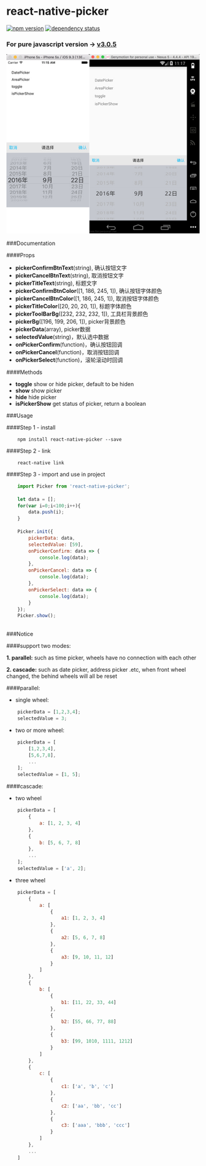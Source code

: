 # react-native-picker

[![npm version](https://img.shields.io/npm/v/react-native-picker.svg?style=flat-square)](https://www.npmjs.com/package/react-native-picker) <a href="https://david-dm.org/beefe/react-native-picker"><img src="https://david-dm.org/beefe/react-native-picker.svg?style=flat-square" alt="dependency status"></a>   

### For pure javascript version -> [v3.0.5](https://github.com/beefe/react-native-picker/tree/pure-javascript-version)

![ui2](./doc/ui2.jpg)

###Documentation

####Props
- <b>pickerConfirmBtnText</b>(string), 确认按钮文字
- <b>pickerCancelBtnText</b>(string), 取消按钮文字
- <b>pickerTitleText</b>(string), 标题文字
- <b>pickerConfirmBtnColor</b>([1, 186, 245, 1]),  确认按钮字体颜色
- <b>pickerCancelBtnColor</b>([1, 186, 245, 1]),  取消按钮字体颜色
- <b>pickerTitleColor</b>([20, 20, 20, 1]),  标题字体颜色
- <b>pickerToolBarBg</b>([232, 232, 232, 1]),  工具栏背景颜色
- <b>pickerBg</b>([196, 199, 206, 1]),  picker背景颜色
- <b>pickerData</b>(array), picker数据
- <b>selectedValue</b>(string)，默认选中数据
- <b>onPickerConfirm</b>(function)，确认按钮回调
- <b>onPickerCancel</b>(function)，取消按钮回调
- <b>onPickerSelect</b>(function)，滚轮滚动时回调

####Methods
- <b>toggle</b> show or hide picker, default to be hiden
- <b>show</b> show picker
- <b>hide</b> hide picker
- <b>isPickerShow</b> get status of picker, return a boolean

###Usage

####Step 1 - install

```
	npm install react-native-picker --save
```

####Step 2 - link

```
	react-native link
```

####Step 3 - import and use in project

```javascript
	import Picker from 'react-native-picker';

	let data = [];
    for(var i=0;i<100;i++){
        data.push(i);
    }

    Picker.init({
        pickerData: data,
        selectedValue: [59],
        onPickerConfirm: data => {
            console.log(data);
        },
        onPickerCancel: data => {
            console.log(data);
        },
        onPickerSelect: data => {
            console.log(data);
        }
    });
    Picker.show();
	
```

###Notice

####support two modes:

<b>1. parallel:</b> such as time picker, wheels have no connection with each other

<b>2. cascade:</b> such as date picker, address picker .etc, when front wheel changed, the behind wheels will all be reset

####parallel:

- single wheel:

```javascript
	pickerData = [1,2,3,4];
	selectedValue = 3;
```

- two or more wheel:

```javascript
	pickerData = [
		[1,2,3,4],
		[5,6,7,8],
		...
	];
	selectedValue = [1, 5];
```

####cascade:

- two wheel

```javascript
    pickerData = [
        {
            a: [1, 2, 3, 4]
        },
        {
            b: [5, 6, 7, 8]
        },
        ...
    ];
    selectedValue = ['a', 2];
```

- three wheel

```javascript
    pickerData = [
        {
            a: [
                {
                    a1: [1, 2, 3, 4]
                },
                {
                    a2: [5, 6, 7, 8]
                },
                {
                    a3: [9, 10, 11, 12]
                }
            ]
        },
        {
            b: [
                {
                    b1: [11, 22, 33, 44]
                },
                {
                    b2: [55, 66, 77, 88]
                },
                {
                    b3: [99, 1010, 1111, 1212]
                }
            ]
        },
        {
            c: [
                {
                    c1: ['a', 'b', 'c']
                },
                {
                    c2: ['aa', 'bb', 'cc']
                },
                {
                    c3: ['aaa', 'bbb', 'ccc']
                }
            ]
        },
        ...
    ]
```